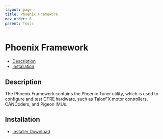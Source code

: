 ```yaml
---
layout: page
title: Phoenix Framework
nav_order: 6
parent: Tools
---
```


# Phoenix Framework

* [Description](#description)
* [Installation](#installation)

## Description
The Phoenix Framework contains the Phoenix Tuner utility, which is used to configure and test CTRE hardware, such as TalonFX motor controllers, CANCoders, and Pigeon IMUs.

## Installation
* [Installer Download](https://store.ctr-electronics.com/software/)